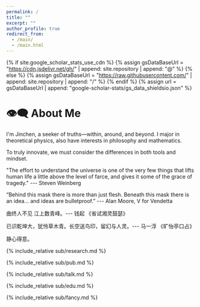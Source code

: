 ```yaml
---
permalink: /
title: ""
excerpt: ""
author_profile: true
redirect_from: 
  - /main/
  - /main.html
---
```


{% if site.google_scholar_stats_use_cdn %}
{% assign gsDataBaseUrl = "https://cdn.jsdelivr.net/gh/" | append: site.repository | append: "@" %}
{% else %}
{% assign gsDataBaseUrl = "https://raw.githubusercontent.com/" | append: site.repository | append: "/" %}
{% endif %}
{% assign url = gsDataBaseUrl | append: "google-scholar-stats/gs_data_shieldsio.json" %}

<span class='anchor' id='about-me'></span>

# 👁️‍🗨️ About Me

I'm Jinchen, a seeker of truths—within, around, and beyond. I major in theoretical physics, also have interests in philosophy and mathematics.

To truly innovate, we must consider the differences in both tools and mindset.

"The effort to understand the universe is one of the very few things that lifts human life a little above the level of farce, and gives it some of the grace of tragedy." --- Steven Weinberg

“Behind this mask there is more than just flesh. Beneath this mask there is an idea... and ideas are bulletproof.” --- Alan Moore, V for Vendetta

曲终人不见 江上数青峰。--- 钱起 《省试湘灵鼓瑟》

已识乾坤大，犹怜草木青。长空送鸟印，留幻与人灵。--- 马一浮 《旷怡亭口占》

静心得意。


{% include_relative sub/research.md %}

{% include_relative sub/pub.md %}

{% include_relative sub/talk.md %}

{% include_relative sub/edu.md %}

{% include_relative sub/fancy.md %}
